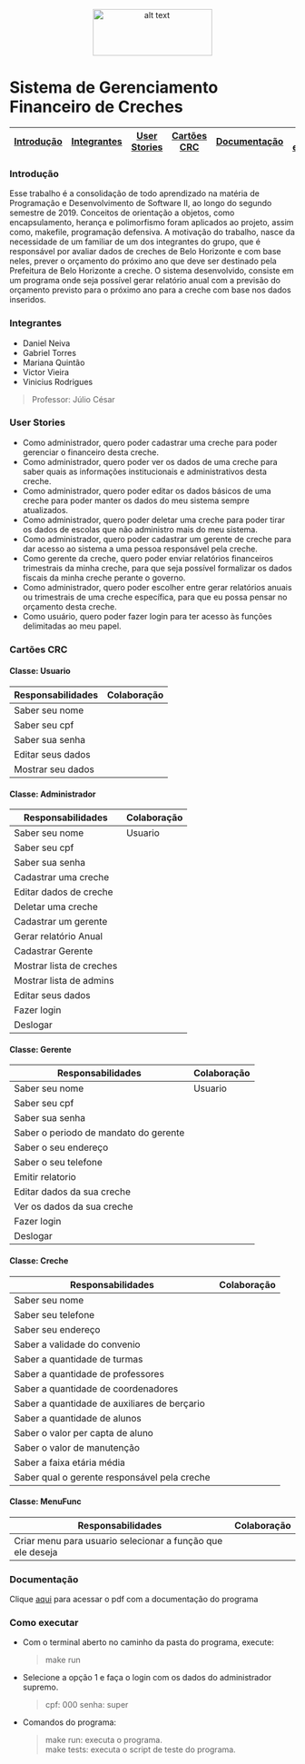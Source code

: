 <p align="center">
<img src="https://upload.wikimedia.org/wikipedia/commons/thumb/c/c3/Logo_UFMG.png/320px-Logo_UFMG.png" alt="alt text" width="210" height="82">
</p>


<p align="center"> <h1> Sistema de Gerenciamento Financeiro de Creches </h1> </p>

| [Introdução](#introdução) | [Integrantes](#integrantes) | [User Stories](#user-stories) | [Cartões CRC](#cartões-crc) | [Documentação](#documentação) | [Como executar](#como-executar) 
| - | - | - | - | - | - |


### Introdução

Esse trabalho é a consolidação de todo aprendizado na matéria de Programação e Desenvolvimento de Software II, ao longo do segundo semestre de 2019. Conceitos de orientação a objetos, como encapsulamento, herança e polimorfismo foram aplicados ao projeto, assim como, makefile, programação defensiva.
    A motivação do trabalho, nasce da necessidade de um familiar de um dos integrantes do grupo, que é responsável por avaliar dados de creches de Belo Horizonte e com base neles, prever o orçamento do próximo ano que deve ser destinado pela Prefeitura de Belo Horizonte a creche.
    O sistema desenvolvido, consiste em um programa onde seja possível gerar relatório anual com a previsão do orçamento previsto para o próximo ano para a creche com base nos dados inseridos.



### Integrantes
- Daniel Neiva
- Gabriel Torres
- Mariana Quintão 
- Victor Vieira 
- Vinicius Rodrigues

> Professor: Júlio César



### User Stories

<ul>

<li>Como administrador, quero poder cadastrar uma creche para poder gerenciar o financeiro desta creche.</li>


<li>Como administrador, quero poder ver os dados de uma creche para saber quais as informações institucionais e administrativos desta creche.</li>


<li>Como administrador, quero poder editar os dados básicos de uma creche para poder manter os dados do meu sistema sempre atualizados.</li>


<li>Como administrador, quero poder deletar uma creche para poder tirar os dados de escolas que não administro mais do meu sistema.</li>


<li>Como administrador, quero poder cadastrar um gerente de creche para dar acesso ao sistema a uma pessoa responsável pela creche.</li>


<li>Como gerente da creche, quero poder enviar relatórios financeiros trimestrais da minha creche, para que seja possível formalizar os dados fiscais da minha creche perante o governo.</li>


<li>Como administrador, quero poder escolher entre gerar relatórios anuais ou trimestrais de uma creche específica, para que eu possa pensar no orçamento desta creche.</li>


<li>Como usuário, quero poder fazer login para ter acesso às funções delimitadas ao meu papel.</li>
</ul>

### Cartões CRC

#### Classe: Usuario

|Responsabilidades|Colaboração|
| - | - |
|Saber seu nome|
|Saber seu cpf|
|Saber sua senha|
|Editar seus dados|
|Mostrar seu dados|

#### Classe: Administrador

|Responsabilidades| Colaboração|
| - | - |
|Saber seu nome | Usuario |
|Saber seu cpf |
|Saber sua senha |
|Cadastrar uma creche|
|Editar dados de creche |
|Deletar uma creche |
|Cadastrar um gerente |
|Gerar relatório Anual |
|Cadastrar Gerente |
|Mostrar lista de creches |
|Mostrar lista de admins |
|Editar seus dados |
|Fazer login |
|Deslogar |

#### Classe: Gerente

|Responsabilidades| Colaboração |
| - | - |
|Saber seu nome| Usuario|
|Saber seu cpf|
|Saber sua senha|
|Saber o periodo de mandato do gerente|
|Saber o seu endereço|
|Saber o seu telefone|
|Emitir relatorio|
|Editar dados da sua creche|
|Ver os dados da sua creche|
|Fazer login|
|Deslogar|


#### Classe: Creche

|Responsabilidades | Colaboração |
| - | - |
|Saber seu nome |
|Saber seu telefone|
|Saber seu endereço|
|Saber a validade do convenio|
|Saber a quantidade de turmas|
|Saber a quantidade de professores|
|Saber a quantidade de coordenadores|
|Saber a quantidade de auxiliares de berçario|
|Saber a quantidade de alunos|
|Saber o valor per capta de aluno|
|Saber o valor de manutenção|
|Saber a faixa etária média|
|Saber qual o gerente responsável pela creche|

#### Classe: MenuFunc

|Responsabilidades|Colaboração|
| - | - |
|Criar menu para usuario selecionar a função que ele deseja|


### Documentação
Clique [aqui](https://github.com/pds2/20192-team-4/blob/master/Documenta%C3%A7%C3%A3o/Documenta%C3%A7%C3%A3o%20TP%20-%20PDS%20II.pdf) para acessar o pdf com a documentação do programa

### Como executar

- Com o terminal aberto no caminho da pasta do programa, execute:
    > make run
    
- Selecione a opção 1 e faça o login com os dados do administrador supremo.
    > cpf: 000
    > senha: super
    
- Comandos do programa:
    > make run: executa o programa.<br>
    > make tests: executa o script de teste do programa.

 




